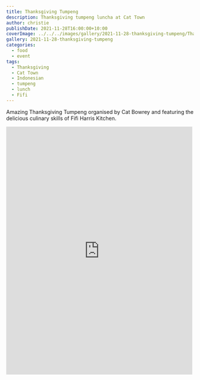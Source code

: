 ```yaml
---
title: Thanksgiving Tumpeng
description: Thanksgiving tumpeng luncha at Cat Town
author: christie
publishDate: 2021-11-28T16:00:00+10:00
coverImage: ../../../images/gallery/2021-11-28-thanksgiving-tumpeng/Thanksgiving Tumpeng (15).jpeg
gallery: 2021-11-28-thanksgiving-tumpeng
categories:
  - food
  - event
tags:
  - Thanksgiving
  - Cat Town
  - Indonesian
  - tumpeng
  - lunch
  - Fifi
---
```

Amazing Thanksgiving Tumpeng organised by Cat Bowrey and featuring the delicious culinary skills of Fifi Harris Kitchen.

<iframe src="https://www.facebook.com/plugins/post.php?href=https%3A%2F%2Fwww.facebook.com%2Fchris1.tham%2Fposts%2Fpfbid0uDmCc2sCQWNvLAidMW5RjUzU2RApd794vQrgmunyxwov9PBcSQiXCcUG9iXczBRil&show_text=true&width=500" width="500" height="665" style="border:none;overflow:hidden" scrolling="no" frameborder="0" allowfullscreen="true" allow="autoplay; clipboard-write; encrypted-media; picture-in-picture; web-share"></iframe>
